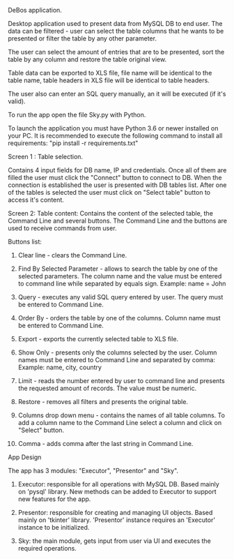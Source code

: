 DeBos application.

Desktop application used to present data from MySQL DB to end user.
The data can be filtered - user can select the table columns that he wants to be presented
or filter the table by any other parameter.

The user can select the amount of entries that are to be presented, sort the table
by any column and restore the table original view.

Table data can be exported to XLS file, file name will be identical to the table name,
table headers in XLS file will be identical to table headers.

The user also can enter an SQL query manually, an it will be executed (if it's valid).

To run the app open the file Sky.py with Python.

To launch the application you must have Python 3.6 or newer installed on your PC.
It is recommended to execute the following command to install all requirements:
"pip install -r requirements.txt"


Screen 1 : Table selection.

Contains 4 input fields for DB name, IP and credentials.
Once all of them are filled the user must click the "Connect" button to connect to DB.
When the connection is established the user is presented with DB tables list.
After one of the tables is selected the user must click on "Select table" button to access it's content.

Screen 2: Table content:
Contains the content of the selected table, the Command Line and several buttons.
The Command Line and the buttons are used to receive commands from user.

Buttons list:

1. Clear line - clears the Command Line.

2. Find By Selected Parameter - allows to search the table by one of the selected parameters.
The column name and the value must be entered to command line while separated by equals sign.
Example:  name = John

3. Query - executes any valid SQL query entered by user. The query must be entered to Command Line.

4. Order By - orders the table by one of the columns. Column name must be entered to Command Line.

5. Export - exports the currently selected table to XLS file.

6. Show Only - presents only the columns selected by the user. Column names must be entered to Command Line and separated by comma:
Example: name, city, country

7. Limit - reads the number entered by user to command line and presents the requested amount of records.
The value must be numeric.

8. Restore - removes all filters and presents the original table.

9. Columns drop down menu - contains the names of all table columns. To add a column name to the Command Line
select a column and click on "Select" button.

10. Comma - adds comma after the last string in Command Line.



App Design

The app has 3 modules: "Executor", "Presentor" and "Sky".

1. Executor: responsible for all operations with MySQL DB. Based mainly on 'pysql' library.
   New methods can be added to Executor to support new features for the app.

2. Presentor: responsible for creating and managing UI objects. Based mainly on 'tkinter' library.
   'Presentor' instance requires an 'Executor' instance to be initialized.

3. Sky: the main module, gets input from user via UI and executes the required operations.